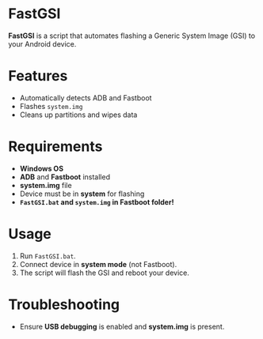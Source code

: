 # FastGSI

**FastGSI** is a script that automates flashing a Generic System Image (GSI) to your Android device.

# Features
- Automatically detects ADB and Fastboot
- Flashes `system.img`
- Cleans up partitions and wipes data

# Requirements
- **Windows OS**
- **ADB** and **Fastboot** installed
- **system.img** file
- Device must be in **system** for flashing
- **`FastGSI.bat` and `system.img` in Fastboot folder!**

# Usage
1. Run `FastGSI.bat`.
2. Connect device in **system mode** (not Fastboot).
3. The script will flash the GSI and reboot your device.

# Troubleshooting
- Ensure **USB debugging** is enabled and **system.img** is present.
